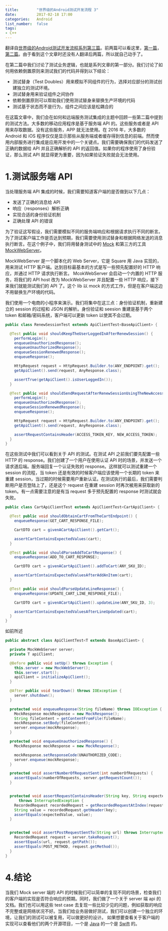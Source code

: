 ```yaml
---
title:        "世界级的Android测试开发流程 3"
date:         2017-02-18 17:00
categories:   Android
list_number:  false
tags:
- C++
---
```


翻译自[世界级的Android测试开发流程系列第三篇](http://blog.karumi.com/world-class-testing-development-pipeline-for-android-part-3/)。前两篇可以看这里，[第一篇](http://blog.zhaiyifan.cn/2016/02/23/world-class-testing-development-pipeline-for-android-part-1/)，[第二篇](http://blog.zhaiyifan.cn/2016/02/23/world-class-testing-development-pipeline-for-android-part-2/)。由于看到这个文章时还没有人翻译后两篇，所以就自己动手了。

<!--more-->

在第二篇中我们讨论了测试业务逻辑，也就是系列文章的第一部分。我们讨论了如何用依赖倒置原则来测试我们的代码并得到以下结论：

* 测试替身（Test Doubles）用来模拟不同组件的行为，选择对应部分的测试创建独立的测试环境。
* 测试替身用来验证组件之间协作
* 依赖倒置原则可以帮助我们使用测试替身来替换生产环境的代码
* 测试基于状态而不是行为，组件之间应该是松耦合的

在这篇文章中，我们会在如何和远端服务测试集成的主题中回顾一些第二篇中提到的测试方法。大多数的移动应用程序是基于服务端 API 的。这些服务或者是 API 用来存取数据。没有这些服务，APP 就无法使用。在 2016 年，大多数的 Android 和 iOS 程序仅仅是显示那些从服务端或者缓存得到信息的前端。然而使用内部服务进行集成是应用开发中的一个关键点。我们需要确保我们的代码发送了正确的数据给 API 并且正确解析的 API 的返回值。如果你的程序使用了身份验证，那么测试 API 就显得更为重要，因为如果验证失败就会无法使用。

# 1.测试服务端 API
当处理服务端 API 集成的时候，我们需要知道客户端的是否做到以下几点：

* 发送了正确的消息给 API
* 响应（responses）解析正确
* 实现合适的身份验证机制
* 正确处理 API 的错误

为了验证这写假设，我们需要模拟不同的服务端响应和根据请求执行不同的断言。为了测试客户端工作是否达到预期，我们需要使用测试替身和根据网络发送的消息执行断言。在这个例子中，我们将用替身测试中的 [Mock](https://www.martinfowler.com/bliki/TestDouble.html) 和第三方的工具 [MockWebServer](https://github.com/square/okhttp/tree/master/mockwebserver)。

MockWebServer 是一个脚本化的 Web Server，它是 Square 用 Java 实现的，用来测试 HTTP 客户端。达到目标最基本的方式是写一些预先配置好的 HTTP 响应，并通过 HTTP 请求执行断言。
McokWebServer 会启动一个内置的 HTTP 服务，将我们的 API host 改为 MockWebServer 并且配置一些 HTTP 响应，接下来我们就能测试我们的 API 了。这个 lib 以 mock 的方式工作，但是在客户端这边不用替换生产环境的代码。

我们使用一个电商的小程序来演示。我们将集中在这三点：身份验证机制，重新建立的 session 的过程和 JSON 的解析。身份验证和 seesion 重建是基于两个 token 和邮箱/密码系统，客户端可以更新 token 以使其不会过期。

```java
public class RenewSessionTest extends ApiClientTest<BaseApiClient> {

  @Test public void shouldKeepTheUserLoggedInAfterRenewSession() {
    performLogin();
    enqueueUnauthorizedResponse();
    enqueueUnauthorizedResponse();
    enqueueSessionRenewedResponse();
    enqueueResponse();

    HttpRequest request = HttpRequest.Builder.to(ANY_ENDPOINT).get();
    getApiClient().send(request, AnyResponse.class);

    assertTrue(getApiClient().isUserLoggedIn());
  }

  @Test public void shouldSendRequestAfterRenewSessionUsingTheNewAccessToken() {
    performLogin();
    enqueueUnauthorizedResponse();
    enqueueSessionRenewedResponse();
    enqueueResponse();

    HttpRequest request = HttpRequest.Builder.to(ANY_ENDPOINT).get();
    getApiClient().send(request, AnyResponse.class);

    assertRequestContainsHeader(ACCESS_TOKEN_KEY, NEW_ACCESS_TOKEN); 
  }
}
```

在这些测试中我们可以看到关于 API 的测试。在测试 API 之前我们要先配置一些 HTTP 的 response。我们创建了一个用户在使用认证 API 时的场景，并发送一个请求道后端。服务端回复一个认证失败的 response。这样就可以测试重建一个 session 的流程，当 token 还是有效的时候客户端应该使用一个长期的 token 来重建 session，当过期的时候需要用户重新认证。在测试执行的最后，我们需要判断用户是否登陆上了，还是这个 request 在重建 session 时再次被用来获取新的 token。有一点需要注意的是有当 request 多于预先配置的 response 时测试就会失败。

```java
public class CartApiClientTest extends ApiClientTest<CartApiClient> {

  @Test public void shouldObtainCartFromTheCartEndpoint() {
    enqueueResponse(GET_CART_RESPONSE_FILE);

    CartDTO cart = givenACartApiClient().getCart();

    assertCartContainsExpectedValues(cart);
  }

  @Test public void shouldParseAddToCartResponse() {
    enqueueResponse(ADD_TO_CART_RESPONSE);

    CartDTO cart = givenACartApiClient().addToCart(ANY_SKU_ID);

    assertCartContainsExpectedValuesAfterAddAnItem(cart);
  }

  @Test public void shouldParseUpdateLineResponse() {
    enqueueResponse(UPDATE_CART_LINE_RESPONSE_FILE);

    CartDTO cart = givenACartApiClient().updateLine(ANY_SKU_ID, 3);

    assertCartContainsExpectedValuesAfterLineUpdated(cart);
  }
}
```
如前所述


```java
public abstract class ApiClientTest<T extends BaseApiClient> {

  private MockWebServer server;
  private T apiClient;

  @Before public void setUp() throws Exception {
    this.server = new MockWebServer();
    this.server.start();
    apiClient = initializeApiClient();
  }

  @After public void tearDown() throws IOException {
    server.shutdown();
  }

  protected void enqueueResponse(String fileName) throws IOException {
    MockResponse mockResponse = new MockResponse();
    String fileContent = getContentFromFile(fileName);
    mockResponse.setBody(fileContent);
    server.enqueue(mockResponse);
  }

  protected void enqueueUnauthorizedResponse() {
    MockResponse mockResponse = new MockResponse();

    mockResponse.setResponseCode(UNAUTHORIZED_CODE);
    server.enqueue(mockResponse);
  }

  protected void assertNumberOfRequestSent(int numberOfRequests) {
    assertEquals(numberOfRequests, server.getRequestCount());
  }


  protected void assertRequestContainsHeader(String key, String expectedValue, int requestIndex)
      throws InterruptedException {
    RecordedRequest recordedRequest = getRecordedRequestAtIndex(requestIndex);
    String value = recordedRequest.getHeader(key);
    assertEquals(expectedValue, value);
  }


  protected void assertPostRequestSentTo(String url) throws InterruptedException {
    RecordedRequest request = server.takeRequest();
    assertEquals(url, request.getPath());
    assertEquals(POST_METHOD, request.getMethod());
  }
}
```


# 4.结论
当我们 Mock server 端的 API 的时候我们可以简单的复现不同的场景，检查我们的客户端的实现是否符合响应的预期。同时，我们做了一个关于 server 端 api 的文档。我们也可以用这些 test case 去复现一些比较少见的问题，例如获取的响应不完整或是网络状况不好。当我们给业务层做好测试，我们可以创建一个独立的环境，让我们的测试可以被复用，可以做更好的设计。
如果想要查看关于客户端的实现可以查看他们的两个开源项目，一个是 [Java](https://github.com/Karumi/MarvelApiClientAndroid/) 的一个是 [Swift](https://github.com/Karumi/BothamNetworking) 的。

